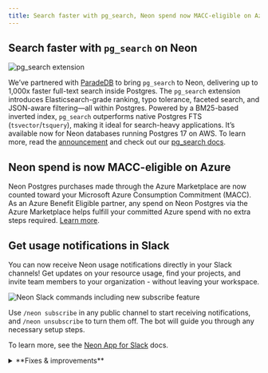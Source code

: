 ```yaml
---
title: Search faster with pg_search, Neon spend now MACC-eligible on Azure, and more
---
```


## Search faster with `pg_search` on Neon

![pg_search extension](/docs/relnotes/pg_search.png)

We’ve partnered with [ParadeDB](https://www.paradedb.com/) to bring `pg_search` to Neon, delivering up to 1,000x faster full-text search inside Postgres. The `pg_search` extension introduces Elasticsearch-grade ranking, typo tolerance, faceted search, and JSON-aware filtering—all within Postgres. Powered by a BM25-based inverted index, `pg_search` outperforms native Postgres FTS (`tsvector`/`tsquery`), making it ideal for search-heavy applications. It’s available now for Neon databases running Postgres 17 on AWS. To learn more, read the [announcement](https://neon.tech/blog/pgsearch-on-neon) and check out our [pg_search docs](https://neon.tech/docs/extensions/pg_search).

## Neon spend is now MACC-eligible on Azure 

Neon Postgres purchases made through the Azure Marketplace are now counted toward your Microsoft Azure Consumption Commitment (MACC). As an Azure Benefit Eligible partner, any spend on Neon Postgres via the Azure Marketplace helps fulfill your committed Azure spend with no extra steps required. [Learn more](https://neon.tech/docs/introduction/billing-azure-marketplace#microsoft-azure-consumption-commitment-macc).

## Get usage notifications in Slack

You can now receive Neon usage notifications directly in your Slack channels! Get updates on your resource usage, find your projects, and invite team members to your organization - without leaving your workspace.

![Neon Slack commands including new subscribe feature](/docs/manage/slack_app_overview.png)

Use `/neon subscribe` in any public channel to start receiving notifications, and `/neon unsubscribe` to turn them off. The bot will guide you through any necessary setup steps.

To learn more, see the [Neon App for Slack](/docs/manage/slack-app) docs.

<details>

<summary>**Fixes & improvements**</summary>

- **Neon Console**

  - Expanded the database drop-down menu width in the Neon SQL Editor to accommodate longer database names. Previously, longer names were not fully visible due to the narrow menu width.
  - Added an `Unable to fetch projects` message to the Projects page in the Neon Console. Previously, an error page was displayed when the project list couldn't be retrieved.

- **Autoscaling default settings**

    We've updated the default autoscaling settings for **newly created projects on paid Neon plans** to provide a better balance of performance and efficiency:

    | **Neon plan**  | **Minimum compute size** | **Maximum compute size** |
    |---------------|----------------------|-----------------------|
    | Launch        | 1                    | 4                     |
    | Scale         | 1                    | 8                     |
    | Business      | 1                    | 8                     |

    These optimized defaults help ensure projects scale smoothly to meet workload demands while maintaining cost efficiency. This change applies only to newly created projects—existing projects and computes remain unaffected. You can review and adjust your autoscaling settings anytime in your project settings. From your **Project Dashboard**, go to **Settings** > **Compute**.

- **Postgres `effective_cache_size` setting is now optimized for better query plans**

    Previously, Neon didn’t explicitly set the Postgres `effective_cache_size` Postgres parameter, so it defaulted to 4 GiB—often too low for larger compute sizes and autoscaling configurations. We now set this value based on the maximum size of Neon's [Local File Cache (LFC)](/docs/reference/glossary#local-file-cache) for a compute's maximum compute size, which helps the Postgres query planner make better decisions and improves query performance. For information about maximum LFC size per compute size, see the table in [How to size your compute](/docs/manage/endpoints#how-to-size-your-compute).

- **Neon API**

  - Improved performance of the [Compare database schema](/reference/getprojectbranchschemacomparison) endpoint by retrieving schemas in parallel.
  - The `name` field for branches is now limited to 256 characters in the [Create project](https://api-docs.neon.tech/reference/createproject) and [Create branch](https://api-docs.neon.tech/reference/createprojectbranch) endpoints.
  
- **Drizzle Studio update**

    We updated the Drizzle Studio integration that powers the **Tables** page in the Neon Console to version 1.0.18. For the latest improvements and fixes, see the [Neon Drizzle Studio Integration Changelog](https://github.com/neondatabase/neon-drizzle-studio-changelog/blob/main/CHANGELOG.md).

- **Fixes**

  - Resolved an issue where resetting a role password in the Neon Console would result in an "invalid password" error in the **SQL Editor** and on the **Tables** page. 
  - Revised the copy at the bottom of the **Connect to your database** modal for older Neon projects. The copy previously mentioned that passwords are stored, which is only true for Neon projects created after password storage was introduced.

</details>
